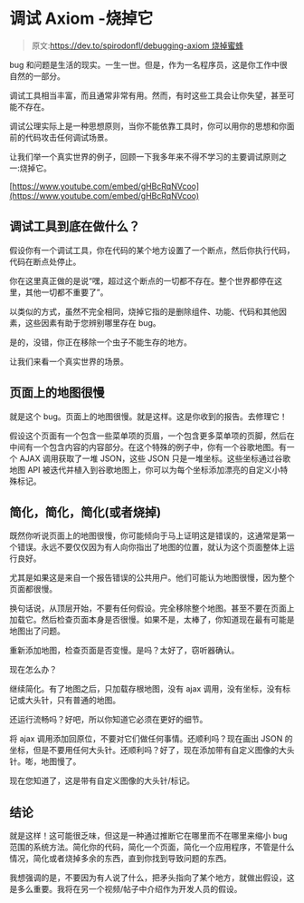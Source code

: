 # 调试 Axiom -烧掉它

> 原文:[https://dev.to/spirodonfl/debugging-axiom 烧掉蜜蜂](https://dev.to/spirodonfl/debugging-axiom---burn-it-off-bee)

bug 和问题是生活的现实。一生一世。但是，作为一名程序员，这是你工作中很自然的一部分。

调试工具相当丰富，而且通常非常有用。然而，有时这些工具会让你失望，甚至可能不存在。

调试公理实际上是一种思想原则，当你不能依靠工具时，你可以用你的思想和你面前的代码攻击任何调试场景。

让我们举一个真实世界的例子，回顾一下我多年来不得不学习的主要调试原则之一:烧掉它。

[https://www.youtube.com/embed/gHBcRqNVcoo](https://www.youtube.com/embed/gHBcRqNVcoo)

## 调试工具到底在做什么？

假设你有一个调试工具，你在代码的某个地方设置了一个断点，然后你执行代码，代码在断点处停止。

你在这里真正做的是说“嘿，超过这个断点的一切都不存在。整个世界都停在这里，其他一切都不重要了”。

以类似的方式，虽然不完全相同，烧掉它指的是删除组件、功能、代码和其他因素，这些因素有助于您辨别哪里存在 bug。

是的，没错，你正在移除一个虫子不能生存的地方。

让我们来看一个真实世界的场景。

## 页面上的地图很慢

就是这个 bug。页面上的地图很慢。就是这样。这是你收到的报告。去修理它！

假设这个页面有一个包含一些菜单项的页眉，一个包含更多菜单项的页脚，然后在中间有一个包含内容的内容部分。在这个特殊的例子中，你有一个谷歌地图。有一个 AJAX 调用获取了一堆 JSON，这些 JSON 只是一堆坐标。这些坐标通过谷歌地图 API 被迭代并植入到谷歌地图上，你可以为每个坐标添加漂亮的自定义小特殊标记。

## 简化，简化，简化(或者烧掉)

既然你听说页面上的地图很慢，你可能倾向于马上证明这是错误的，这通常是第一个错误。永远不要仅仅因为有人向你指出了地图的位置，就认为这个页面整体上运行良好。

尤其是如果这是来自一个报告错误的公共用户。他们可能认为地图很慢，因为整个页面都很慢。

换句话说，从顶层开始，不要有任何假设。完全移除整个地图。甚至不要在页面上加载它。然后检查页面本身是否很慢。如果不是，太棒了，你知道现在最有可能是地图出了问题。

重新添加地图，检查页面是否变慢。是吗？太好了，窃听器确认。

现在怎么办？

继续简化。有了地图之后，只加载存根地图，没有 ajax 调用，没有坐标，没有标记或大头针，只有普通的地图。

还运行流畅吗？好吧，所以你知道它必须在更好的细节。

将 ajax 调用添加回原位，不要对它们做任何事情。还顺利吗？现在画出 JSON 的坐标，但是不要用任何大头针。还顺利吗？好了，现在添加带有自定义图像的大头针。嘭，地图慢了。

现在您知道了，这是带有自定义图像的大头针/标记。

## 结论

就是这样！这可能很乏味，但这是一种通过推断它在哪里而不在哪里来缩小 bug 范围的系统方法。简化你的代码，简化一个页面，简化一个应用程序，不管是什么情况，简化或者烧掉多余的东西，直到你找到导致问题的东西。

我想强调的是，不要因为有人说了什么，把矛头指向了某个地方，就做出假设，这是多么重要。我将在另一个视频/帖子中介绍作为开发人员的假设。